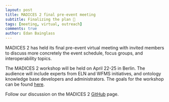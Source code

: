 ```yaml
---
layout: post
title: MADICES 2 final pre-event meeting
subtitle: Finalizing the plan 🤝
tags: [meeting, virtual, outreach]
comments: true
author: Edan Bainglass
---
```


MADICES 2 has held its final pre-event virtual meeting with invited members to discuss more concretely the event schedule, focus groups, and interoperability topics.

The MADICES 2 workshop will be held on April 22-25 in Berlin. The audience will include experts from ELN and WFMS initiatives, and ontology knowledge base developers and administrators. The goals for the workshop can be found [here](https://github.com/MADICES/MADICES-2024/discussions/6).

Follow our discussion on the MADICES 2 [GitHub](https://github.com/MADICES/MADICES-2024/discussions) page.
